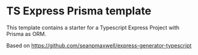 # TS Express Prisma template

This template contains a starter for a Typescript Express Project with Prisma as ORM.

Based on https://github.com/seanpmaxwell/express-generator-typescript

